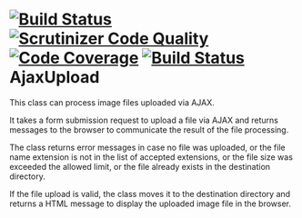 [![Build Status](https://travis-ci.org/ravikumar8/AjaxUpload.svg?branch=master)](https://travis-ci.org/ravikumar8/AjaxUpload) [![Scrutinizer Code Quality](https://scrutinizer-ci.com/g/ravikumar8/AjaxUpload/badges/quality-score.png?b=master)](https://scrutinizer-ci.com/g/ravikumar8/AjaxUpload/?branch=master) [![Code Coverage](https://scrutinizer-ci.com/g/ravikumar8/AjaxUpload/badges/coverage.png?b=master)](https://scrutinizer-ci.com/g/ravikumar8/AjaxUpload/?branch=master) [![Build Status](https://scrutinizer-ci.com/g/ravikumar8/AjaxUpload/badges/build.png?b=master)](https://scrutinizer-ci.com/g/ravikumar8/AjaxUpload/build-status/master)
AjaxUpload
==========
This class can process image files uploaded via AJAX.

It takes a form submission request to upload a file via AJAX and returns messages to the browser to communicate the result of the file processing.

The class returns error messages in case no file was uploaded, or the file name extension is not in the list of accepted extensions, or the file size was exceeded the allowed limit, or the file already exists in the destination directory.

If the file upload is valid, the class moves it to the destination directory and returns a HTML message to display the uploaded image file in the browser.
